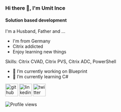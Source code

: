 ### Hi there 👋, I'm Umit Ince
#### Solution based development


I'm a Husband, Father and ...
- I'm from Germany
- Citrix addicted
- Enjoy learning new things

Skills: Citrix CVAD, Citrix PVS, Citrix ADC, PowerShell

- 🔭 I’m currently working on Blueprint 
- 🌱 I’m currently learning C# 


[<img src='https://cdn.jsdelivr.net/npm/simple-icons@3.0.1/icons/github.svg' alt='github' height='40'>](https://github.com/CptR3tr0)  [<img src='https://cdn.jsdelivr.net/npm/simple-icons@3.0.1/icons/linkedin.svg' alt='linkedin' height='40'>](https://www.linkedin.com/in/uemit-ince/)  [<img src='https://cdn.jsdelivr.net/npm/simple-icons@3.0.1/icons/twitter.svg' alt='twitter' height='40'>](https://twitter.com/CptRetr0)  

![Profile views](https://gpvc.arturio.dev/CptR3tr0)  
